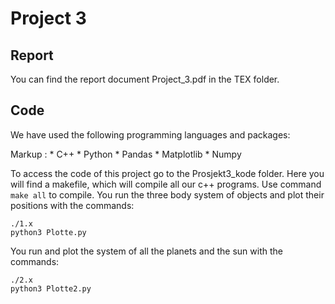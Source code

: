 # Project 3

## Report

You can find the report document Project_3.pdf in the TEX folder.

## Code

We have used the following programming languages and packages: <br />

 Markup : * C++
          * Python
            * Pandas
            * Matplotlib
            * Numpy

To access the code of this project go to the Prosjekt3_kode folder. Here you will find a makefile, which will compile all our c++ programs. Use command `make all` to compile. You run the three body system of objects and plot their positions with the commands:<br />
```terminal
./1.x
python3 Plotte.py
```

You run and plot the system of all the planets and the sun with the commands: <br />

```terminal
./2.x
python3 Plotte2.py
```
